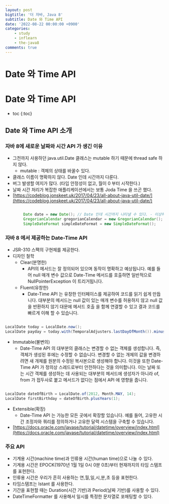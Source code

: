 ```yaml
---
layout: post
bigtitle: '더 자바, Java 8'
subtitle: Date 와 Time API
date: '2022-08-22 00:00:00 +0900'
categories:
    - study
    - inflearn
    - the-java8
comments: true
---
```


# Date 와 Time API

# Date 와 Time API
* toc
{:toc}


## Date 와 Time API 소개

### 자바 8에 새로운 날짜와 시간 API 가 생긴 이유
+ 그전까지 사용하던 java.util.Date 클래스는 mutable 하기 때문에 thread safe 하지 않다.
  + mutable : 객체의 상태를 바꿀수 있다.
+ 클래스 이름이 명확하지 않다. Date 인데 시간까지 다룬다.
+ 버그 발생할 여지가 많다. (타입 안정성이 없고, 월이 0 부터 시작한다.)
+ 날짜 시간 처리가 복잡한 애플리케이션에서는 보통 Joda Time 을 쓰곤 했다.
+ [https://codeblog.jonskeet.uk/2017/04/23/all-about-java-util-date/](https://codeblog.jonskeet.uk/2017/04/23/all-about-java-util-date/)

~~~java

        Date date = new Date(); // Date 인데 시간까지 나타낼 수 있다. - 이상하다
        GregorianCalendar gregorianCalendar = new GregorianCalendar();
        SimpleDateFormat simpleDateFormat = new SimpleDateFormat();

~~~

### 자바 8 에서 제공하는 Date-Time API  
+ JSR-310 스팩의 구현체를 제공한다.
+ 디자인 철학
  + Clear(분명한)
    + API의 메서드는 잘 정의되어 있으며 동작이 명확하고 예상됩니다. 예를 들어 null 매개 변수 값으로 Date-Time 메서드를 호출하면 일반적으로 NullPointerException 이 트리거됩니다.
  + Fluent(유창한)
    + Date-Time API 는 유창한 인터페이스를 제공하여 코드를 읽기 쉽게 만듭니다. 대부분의 메서드는 null 값이 있는 매개 변수를 허용하지 않고 null 값을 반환하지 않기 대문에 메서드 호출 을 함께 연결할 수 있고 결과 코드를 빠르게 이해 할 수 있습니다.
    
~~~java

LocalDate today = LocalDate.now();
LocalDate payday = today.with(TemporalAdjusters.lastDayOfMonth()).minusDays(2);

~~~

  + Immutable(불변의)
    + Date-Time API 의 대부분의 클래스는 변경할 수 없는 객체를 생성합니다. 즉, 객체가 생성된 후에는 수정할 수 없습니다. 변경할 수 없는 개체의 값을 변경하려면 새 개체를 원분의 수정된 복사본으로 생성해야 합니다. 이것을 또한 Date-Time API 가 정의상
    스레드로부터 안전하다는 것을 의미합니다. 이는 날짜 또는 시간 객체를 생성하는 데 사용되는 대부분의 메서드에 생성자가 아니라 of, from 가 접두사로 붙고 메서드가 없다는 점에서 API 에 영향을 줍니다.

~~~java

LocalDate dateOfBirth = LocalDate.of(2012, Month.MAY, 14);
LocalDate firstBirthday = dateOfBirth.plusYears(1);

~~~

  + Extensible(확장)
    + Date-Time API 는 가능한 모든 곳에서 확장할 있습니다. 예를 들어, 고유한 시간 조정자와 쿼리를 정의하거나 고유한 달력 시스템을 구축할 수 있습니다.
  + [https://docs.oracle.com/javase/tutorial/datetime/overview/index.html](https://docs.oracle.com/javase/tutorial/datetime/overview/index.html)

### 주요 API
+ 기계용 시간(machine time)과 인류용 시간(human time)으로 나눌 수 있다.
+ 기계용 시간은 EPOCK(1970년 1월 1일 0시 0분 0초)부터 현재까지의 타임 스탬프를 표현한다.
+ 인류용 시간은 우리가 흔히 사용하는 연,월,일,시,분,초 등을 표현한다.
+ 타임스탬프는 Istant 를 사용한다.
+ 기간을 표현할 때는 Duration(시간 기반)과 Period(날짜 기반)를 사용할 수 있다.
+ DateTimeFormatter 를 사용해서 일시를 특정한 문자열로 포매팅할 수 있다.